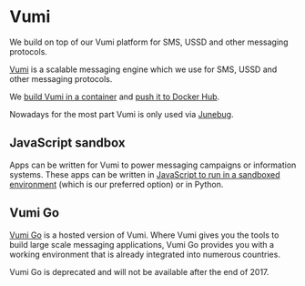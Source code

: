 # Vumi

We build on top of our Vumi platform for SMS, USSD and other messaging protocols.

[Vumi][] is a scalable messaging engine which we use for SMS, USSD and other messaging
protocols.

We [build Vumi in a container][docker-vumi] and [push it to Docker Hub][dockerhub].

Nowadays for the most part Vumi is only used via [Junebug][].

## JavaScript sandbox

Apps can be written for Vumi to power messaging campaigns or information systems.
These apps can be written in [JavaScript to run in a sandboxed environment][vumi-jssandbox]
(which is our preferred option) or in Python.

## Vumi Go

[Vumi Go][] is a hosted version of Vumi. Where Vumi gives you the tools to
build large scale messaging applications, Vumi Go provides you with a working
environment that is already integrated into numerous countries.

Vumi Go is deprecated and will not be available after the end of 2017.

[Vumi]: https://github.com/praekelt/vumi
[Junebug]: junebug.html
[docker-vumi]: https://github.com/praekeltfoundation/docker-vumi
[dockerhub]: https://hub.docker.com/r/praekeltfoundation/vumi/
[Vumi Go]: https://vumi-go.readthedocs.org/
[vumi-jssandbox]: https://vumi-jssandbox-toolkit.readthedocs.org/
